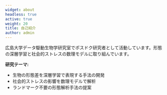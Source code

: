 ```yaml
---
widget: about
headless: true
active: true
weight: 20
title: 自己紹介
author: admin
---
```


<div id="about"></div>

広島大学データ駆動生物学研究室でポスドク研究者として活動しています。形態の深層学習と社会的ストレスの数理モデルに取り組んでいます。

**研究テーマ:**
- 生物の形態差を深層学習で表現する手法の開発
- 社会的ストレスの影響を数理モデルで解析
- ランドマーク不要の形態解析手法の提案
